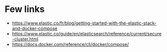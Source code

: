 # Few links

- https://www.elastic.co/fr/blog/getting-started-with-the-elastic-stack-and-docker-compose
- https://www.elastic.co/guide/en/elasticsearch/reference/current/secure-cluster.html
- https://docs.docker.com/reference/cli/docker/compose/
